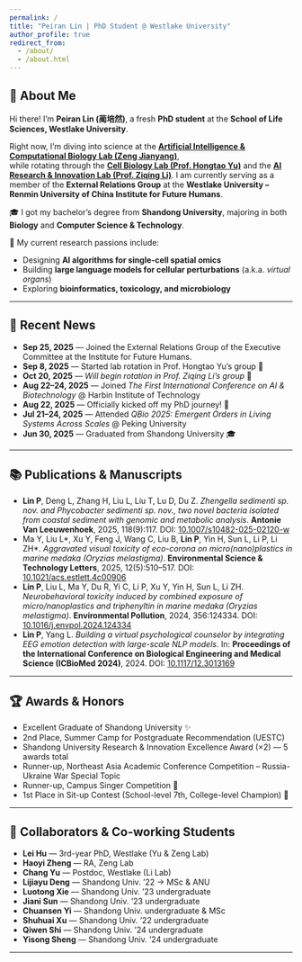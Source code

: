```yaml
---
permalink: /
title: "Peiran Lin | PhD Student @ Westlake University"
author_profile: true
redirect_from: 
  - /about/
  - /about.html
---
```


## 👋 About Me
Hi there! I’m **Peiran Lin (蔺培然)**, a fresh **PhD student** at the **School of Life Sciences, Westlake University**.  

Right now, I’m diving into science at the [**Artificial Intelligence & Computational Biology Lab (Zeng Jianyang)**](https://www.westlake.edu.cn/faculty/jianyang-zeng.html),  
while rotating through the [**Cell Biology Lab (Prof. Hongtao Yu)**](https://www.westlake.edu.cn/faculty/hongtao-yu.html) and the [**AI Research & Innovation Lab (Prof. Ziqing Li)**](https://www.westlake.edu.cn/faculty/stan-zq-li.html).  I am currently serving as a member of the **External Relations Group** at the **Westlake University – Renmin University of China Institute for Future Humans**.

🎓 I got my bachelor’s degree from **Shandong University**, majoring in both **Biology** and **Computer Science & Technology**.  

🔬 My current research passions include:  
- Designing **AI algorithms for single-cell spatial omics**  
- Building **large language models for cellular perturbations** (a.k.a. *virtual organs*)  
- Exploring **bioinformatics, toxicology, and microbiology**  

---

## 🚀 Recent News
- **Sep 25, 2025** — Joined the External Relations Group of the Executive Committee at the Institute for Future Humans.
- **Sep 8, 2025** — Started lab rotation in Prof. Hongtao Yu’s group 🧬  
- **Oct 20, 2025** — *Will begin rotation in Prof. Ziqing Li’s group* 🤖  
- **Aug 22–24, 2025** — Joined *The First International Conference on AI & Biotechnology* @ Harbin Institute of Technology  
- **Aug 22, 2025** — Officially kicked off my PhD journey! 🥳  
- **Jul 21–24, 2025** — Attended *QBio 2025: Emergent Orders in Living Systems Across Scales* @ Peking University  
- **Jun 30, 2025** — Graduated from Shandong University 🎓  

---

## 📚 Publications & Manuscripts
- **Lin P**, Deng L, Zhang H, Liu L, Liu T, Lu D, Du Z. *Zhengella sedimenti sp. nov. and Phycobacter sedimenti sp. nov., two novel bacteria isolated from coastal sediment with genomic and metabolic analysis*. **Antonie Van Leeuwenhoek**, 2025, 118(9):117. DOI: [10.1007/s10482-025-02120-w](https://doi.org/10.1007/s10482-025-02120-w)  
- Ma Y, Liu L\*, Xu Y, Feng J, Wang C, Liu B, **Lin P**, Yin H, Sun L, Li P, Li ZH\*. *Aggravated visual toxicity of eco-corona on micro(nano)plastics in marine medaka (Oryzias melastigma)*. **Environmental Science & Technology Letters**, 2025, 12(5):510–517. DOI: [10.1021/acs.estlett.4c00906](https://doi.org/10.1021/acs.estlett.4c00906)  
- **Lin P**, Liu L, Ma Y, Du R, Yi C, Li P, Xu Y, Yin H, Sun L, Li ZH. *Neurobehavioral toxicity induced by combined exposure of micro/nanoplastics and triphenyltin in marine medaka (Oryzias melastigma)*. **Environmental Pollution**, 2024, 356:124334. DOI: [10.1016/j.envpol.2024.124334](https://doi.org/10.1016/j.envpol.2024.124334)  
- **Lin P**, Yang L. *Building a virtual psychological counselor by integrating EEG emotion detection with large-scale NLP models*. In: **Proceedings of the International Conference on Biological Engineering and Medical Science (ICBioMed 2024)**, 2024. DOI: [10.1117/12.3013169](https://doi.org/10.1117/12.3013169)  

---

## 🏆 Awards & Honors
- Excellent Graduate of Shandong University ✨  
- 2nd Place, Summer Camp for Postgraduate Recommendation (UESTC)  
- Shandong University Research & Innovation Excellence Award (×2) — 5 awards total  
- Runner-up, Northeast Asia Academic Conference Competition – Russia-Ukraine War Special Topic  
- Runner-up, Campus Singer Competition 🎤  
- 1st Place in Sit-up Contest (School-level 7th, College-level Champion) 💪  

---

## 🤝 Collaborators & Co-working Students
- **Lei Hu** — 3rd-year PhD, Westlake (Yu & Zeng Lab)  
- **Haoyi Zheng** — RA, Zeng Lab  
- **Chang Yu** — Postdoc, Westlake (Li Lab)  
- **Lijiayu Deng** — Shandong Univ. ’22 → MSc & ANU  
- **Luotong Xie** — Shandong Univ. ’23 undergraduate  
- **Jiani Sun** — Shandong Univ. ’23 undergraduate  
- **Chuansen Yi** — Shandong Univ. undergraduate & MSc  
- **Shuhuai Xu** — Shandong Univ. ’22 undergraduate  
- **Qiwen Shi** — Shandong Univ. ’24 undergraduate
- **Yisong Sheng** — Shandong Univ. ’24 undergraduate 


---
